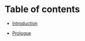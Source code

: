 # Table of contents

* [Introduction](README.md)

- [Prologue](universal/day1/00.md)<a id="prologue"></a>

